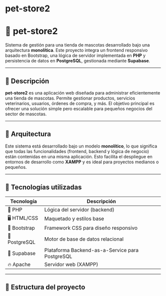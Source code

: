 # pet-store2
# 🐾 pet-store2

Sistema de gestión para una tienda de mascotas desarrollado bajo una arquitectura **monolítica**. Este proyecto integra un frontend responsivo basado en Bootstrap, una lógica de servidor implementada en **PHP** y persistencia de datos en **PostgreSQL**, gestionada mediante **Supabase**.

---

## 📌 Descripción

**pet-store2** es una aplicación web diseñada para administrar eficientemente una tienda de mascotas. Permite gestionar productos, servicios veterinarios, usuarios, órdenes de compra, y más. El objetivo principal es ofrecer una solución simple pero escalable para pequeños negocios del sector de mascotas.

---

## 🧱 Arquitectura

Este sistema está desarrollado bajo un modelo **monolítico**, lo que significa que todas las funcionalidades (frontend, backend y lógica de negocio) están contenidas en una misma aplicación. Esto facilita el despliegue en entornos de desarrollo como **XAMPP** y es ideal para proyectos medianos o pequeños.

---

## 🧰 Tecnologías utilizadas

| Tecnología       | Descripción                                    |
|------------------|------------------------------------------------|
| 🐘 PHP           | Lógica del servidor (backend)                  |
| 🖥️ HTML/CSS      | Maquetado y estilos base                       |
| 🎨 Bootstrap     | Framework CSS para diseño responsivo           |
| 🐘 PostgreSQL    | Motor de base de datos relacional              |
| 🧩 Supabase      | Plataforma Backend-as-a-Service para PostgreSQL|
| 🔥 Apache        | Servidor web (XAMPP)                           |

---

## 📂 Estructura del proyecto


